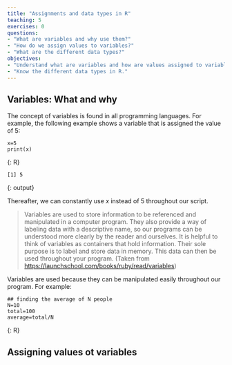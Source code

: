```yaml
---
title: "Assignments and data types in R"
teaching: 5
exercises: 0
questions:
- "What are variables and why use them?" 
- "How do we assign values to variables?"
- "What are the different data types?" 
objectives:
- "Understand what are variables and how are values assigned to variables."
- "Know the different data types in R." 
---
```

## Variables: What and why
The concept of variables is found in all programming languages. For example, the following example shows a variable that is assigned the value of 5: 

~~~
x=5
print(x) 
~~~
{: R} 

~~~
[1] 5
~~~
{: output}

Thereafter, we can constantly use *x* instead of 5 throughout our script. 

> Variables are used to store information to be referenced and  manipulated in a computer program. They also provide a way of labeling data with a descriptive name, so our programs can be understood more clearly by the reader and ourselves. It is helpful to think of variables as containers that hold information. Their sole purpose is to label and store data in memory. This data can then be used throughout your program. (Taken from https://launchschool.com/books/ruby/read/variables)

Variables are used because they can be manipulated easily throughout our program. For example: 

~~~
## finding the average of N people
N=10
total=100
average=total/N 
~~~
{: R}

## Assigning values ot variables 
